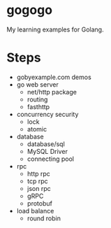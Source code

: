 # gogogo
My learning examples for Golang.

# Steps
- gobyexample.com demos
- go web server
    - net/http package
    - routing
    - fasthttp
- concurrency security
    - lock
    - atomic
- database
    - database/sql
    - MySQL Driver
    - connecting pool
- rpc
    - http rpc
    - tcp rpc
    - json rpc
    - gRPC
    - protobuf
- load balance
    - round robin